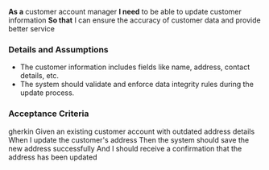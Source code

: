 **As a** customer account manager
**I need** to be able to update customer information
**So that** I can ensure the accuracy of customer data and provide better service

### Details and Assumptions
* The customer information includes fields like name, address, contact details, etc.
* The system should validate and enforce data integrity rules during the update process.

### Acceptance Criteria
gherkin
Given an existing customer account with outdated address details
When I update the customer's address
Then the system should save the new address successfully
And I should receive a confirmation that the address has been updated
